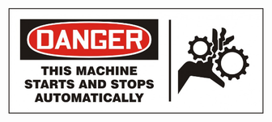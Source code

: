![Warning sign with ideogram of a hand being caught between 2 gears. Text reads: This machine starts and stops automatically](autostarting.jpeg)
